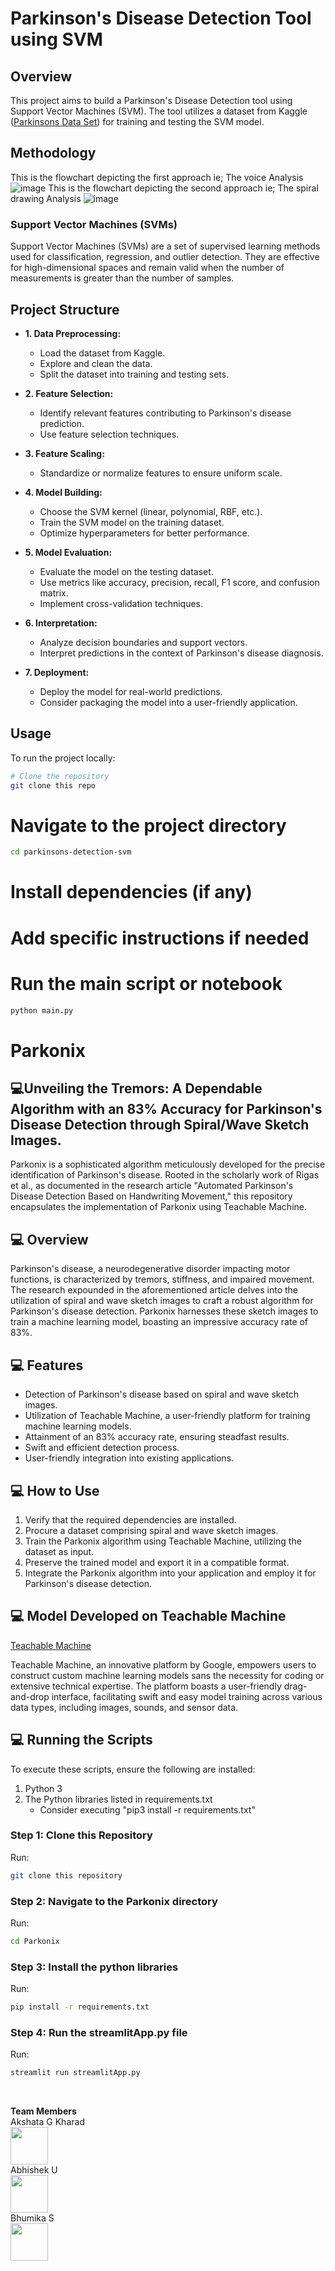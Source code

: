 # Parkinson's Disease Detection Tool using SVM

## Overview

This project aims to build a Parkinson's Disease Detection tool using Support Vector Machines (SVM). The tool utilizes a dataset from Kaggle ([Parkinsons Data Set](https://www.kaggle.com/nidaguler/parkinsons-data-set)) for training and testing the SVM model.

## Methodology
This is the flowchart depicting the first approach ie; The voice Analysis
![image](https://github.com/Abhishek-1122/Hack-for-Health/assets/139526583/2d9c9e31-de5c-4cde-9e09-4668fea310e6)
This is the flowchart depicting the second approach ie; The spiral drawing Analysis
![image](https://github.com/Abhishek-1122/Hack-for-Health/assets/139526583/ec2544c0-0019-4965-894e-0a4e105d2943)




### Support Vector Machines (SVMs)

Support Vector Machines (SVMs) are a set of supervised learning methods used for classification, regression, and outlier detection. They are effective for high-dimensional spaces and remain valid when the number of measurements is greater than the number of samples.

## Project Structure

- **1. Data Preprocessing:**
  - Load the dataset from Kaggle.
  - Explore and clean the data.
  - Split the dataset into training and testing sets.

- **2. Feature Selection:**
  - Identify relevant features contributing to Parkinson's disease prediction.
  - Use feature selection techniques.

- **3. Feature Scaling:**
  - Standardize or normalize features to ensure uniform scale.

- **4. Model Building:**
  - Choose the SVM kernel (linear, polynomial, RBF, etc.).
  - Train the SVM model on the training dataset.
  - Optimize hyperparameters for better performance.

- **5. Model Evaluation:**
  - Evaluate the model on the testing dataset.
  - Use metrics like accuracy, precision, recall, F1 score, and confusion matrix.
  - Implement cross-validation techniques.

- **6. Interpretation:**
  - Analyze decision boundaries and support vectors.
  - Interpret predictions in the context of Parkinson's disease diagnosis.

- **7. Deployment:**
  - Deploy the model for real-world predictions.
  - Consider packaging the model into a user-friendly application.

## Usage

To run the project locally:

```bash
# Clone the repository
git clone this repo  
```

# Navigate to the project directory
```bash
cd parkinsons-detection-svm
```

# Install dependencies (if any)
# Add specific instructions if needed

# Run the main script or notebook
```bash
python main.py
```
























# Parkonix

## 💻Unveiling the Tremors: A Dependable Algorithm with an 83% Accuracy for Parkinson's Disease Detection through Spiral/Wave Sketch Images.

Parkonix is a sophisticated algorithm meticulously developed for the precise identification of Parkinson's disease. Rooted in the scholarly work of Rigas et al., as documented in the research article "Automated Parkinson's Disease Detection Based on Handwriting Movement," this repository encapsulates the implementation of Parkonix using Teachable Machine.

## 💻 Overview
Parkinson's disease, a neurodegenerative disorder impacting motor functions, is characterized by tremors, stiffness, and impaired movement. The research expounded in the aforementioned article delves into the utilization of spiral and wave sketch images to craft a robust algorithm for Parkinson's disease detection. Parkonix harnesses these sketch images to train a machine learning model, boasting an impressive accuracy rate of 83%.

## 💻 Features
* Detection of Parkinson's disease based on spiral and wave sketch images.
* Utilization of Teachable Machine, a user-friendly platform for training machine learning models.
* Attainment of an 83% accuracy rate, ensuring steadfast results.
* Swift and efficient detection process.
* User-friendly integration into existing applications.

## 💻 How to Use
1. Verify that the required dependencies are installed.
2. Procure a dataset comprising spiral and wave sketch images.
3. Train the Parkonix algorithm using Teachable Machine, utilizing the dataset as input.
4. Preserve the trained model and export it in a compatible format.
5. Integrate the Parkonix algorithm into your application and employ it for Parkinson's disease detection.

## 💻 Model Developed on Teachable Machine

[Teachable Machine](https://teachablemachine.withgoogle.com/)


Teachable Machine, an innovative platform by Google, empowers users to construct custom machine learning models sans the necessity for coding or extensive technical expertise. The platform boasts a user-friendly drag-and-drop interface, facilitating swift and easy model training across various data types, including images, sounds, and sensor data.

## 💻 Running the Scripts

To execute these scripts, ensure the following are installed:

1. Python 3
2. The Python libraries listed in requirements.txt
    * Consider executing "pip3 install -r requirements.txt"

### Step 1: Clone this Repository
Run:
```bash
git clone this repository      
```
### Step 2: Navigate to the Parkonix directory
Run:
```bash
cd Parkonix
```
### Step 3: Install the python libraries
Run:
```bash
pip install -r requirements.txt
```
### Step 4: Run the streamlitApp.py file
Run:
```bash
streamlit run streamlitApp.py
```

<br>

**Team Members**
<br>
Akshata G Kharad
<br>
<img src="https://github.com/gkakshata.png" width="60px;"/>
<br>
Abhishek U
<br>
<img src="https://github.com/Abhishek-1122.png" width="60px;"/>
<br>
Bhumika S
<br>
<img src="https://github.com/bhumika1210.png" width="60px;"/>
<br>
